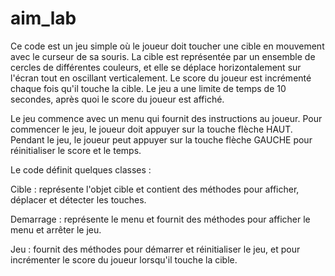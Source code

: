# aim_lab
Ce code est un jeu simple où le joueur doit toucher une cible en mouvement avec le curseur de sa souris. La cible est représentée par un ensemble de cercles de différentes couleurs, et elle se déplace horizontalement sur l'écran tout en oscillant verticalement. Le score du joueur est incrémenté chaque fois qu'il touche la cible. Le jeu a une limite de temps de 10 secondes, après quoi le score du joueur est affiché.

Le jeu commence avec un menu qui fournit des instructions au joueur. Pour commencer le jeu, le joueur doit appuyer sur la touche flèche HAUT. Pendant le jeu, le joueur peut appuyer sur la touche flèche GAUCHE pour réinitialiser le score et le temps.

Le code définit quelques classes :

Cible : représente l'objet cible et contient des méthodes pour afficher, déplacer et détecter les touches.

Demarrage : représente le menu et fournit des méthodes pour afficher le menu et arrêter le jeu.

Jeu : fournit des méthodes pour démarrer et réinitialiser le jeu, et pour incrémenter le score du joueur lorsqu'il touche la cible.

